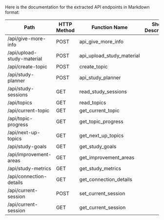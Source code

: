 Here is the documentation for the extracted API endpoints in Markdown format:

| Path                        | HTTP Method | Function Name            | Short Description | Auth Required |
|-----------------------------|-------------|--------------------------|--------------------|---------------|
| /api/give-more-info         | POST        | api_give_more_info       |                    |               |
| /api/upload-study-material   | POST        | api_upload_study_material |                    |               |
| /api/create-topic           | POST        | create_topic             |                    |               |
| /api/study-planner          | POST        | api_study_planner        |                    |               |
| /api/study-sessions         | GET         | read_study_sessions      |                    |               |
| /api/topics                 | GET         | read_topics              |                    |               |
| /api/current-topic          | GET         | get_current_topic        |                    |               |
| /api/topic-progress         | GET         | get_topic_progress       |                    |               |
| /api/next-up-topics        | GET         | get_next_up_topics       |                    |               |
| /api/study-goals           | GET         | get_study_goals         |                    |               |
| /api/improvement-areas      | GET         | get_improvement_areas    |                    |               |
| /api/study-metrics         | GET         | get_study_metrics        |                    |               |
| /api/connection-details      | GET         | get_connection_details    |                    |               |
| /api/current-session        | POST        | set_current_session      |                    |               |
| /api/current-session        | GET         | get_current_session      |                    |               |